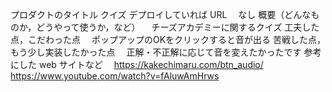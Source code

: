プロダクトのタイトル
  クイズ
デプロイしていれば URL
　なし
概要（どんなものか，どうやって使うか，など）
　チーズアカデミーに関するクイズ
工夫した点，こだわった点
　ポップアップのOKをクリックすると音が出る
苦戦した点，もう少し実装したかった点
　正解・不正解に応じて音を変えたかったです
参考にした web サイトなど
　https://kakechimaru.com/btn_audio/
  https://www.youtube.com/watch?v=fAluwAmHrws
